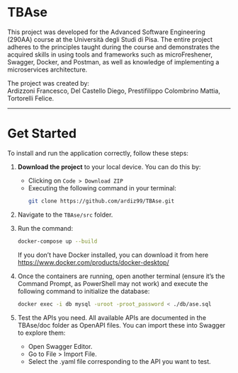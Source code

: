 # TBAse  
This project was developed for the Advanced Software Engineering (290AA) course at the Università degli Studi di Pisa. The entire project adheres to the principles taught during the course and demonstrates the acquired skills in using tools and frameworks such as microFreshener, Swagger, Docker, and Postman, as well as knowledge of implementing a microservices architecture.  

The project was created by:  
Ardizzoni Francesco, Del Castello Diego, Prestifilippo Colombrino Mattia, Tortorelli Felice.  

---

# Get Started  

To install and run the application correctly, follow these steps:  

1. **Download the project** to your local device. You can do this by:  
   - Clicking on `Code > Download ZIP`  
   - Executing the following command in your terminal:  
     ```bash  
     git clone https://github.com/ardiz99/TBAse.git  
     ```  

2. Navigate to the `TBAse/src` folder.  

3. Run the command:  
   ```bash  
   docker-compose up --build  
   ```  
   If you don’t have Docker installed, you can download it from here https://www.docker.com/products/docker-desktop/

4. Once the containers are running, open another terminal (ensure it’s the Command Prompt, as PowerShell may not work) and execute the following command to initialize the database:
   ```bash  
   docker exec -i db mysql -uroot -proot_password < ./db/ase.sql 
   ```
   
5. Test the APIs you need. All available APIs are documented in the TBAse/doc folder as OpenAPI files. You can import these into Swagger to explore them:
   - Open Swagger Editor.
   - Go to File > Import File.
   - Select the .yaml file corresponding to the API you want to test.
